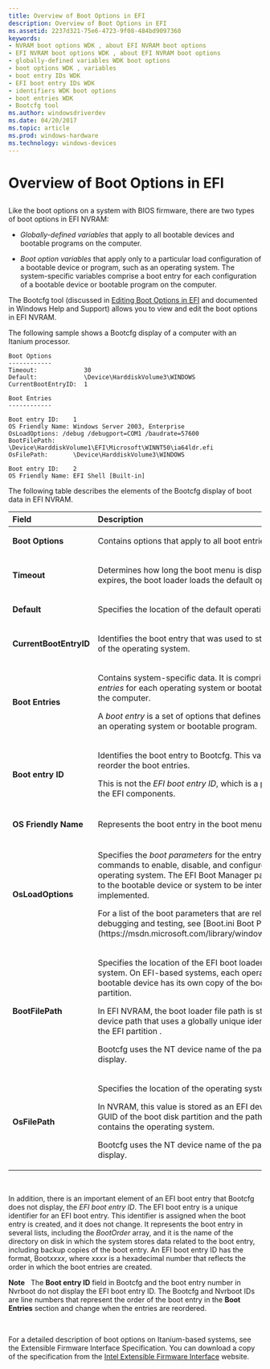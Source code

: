 ```yaml
---
title: Overview of Boot Options in EFI
description: Overview of Boot Options in EFI
ms.assetid: 2237d321-75e6-4723-9f08-484bd9097360
keywords:
- NVRAM boot options WDK , about EFI NVRAM boot options
- EFI NVRAM boot options WDK , about EFI NVRAM boot options
- globally-defined variables WDK boot options
- boot options WDK , variables
- boot entry IDs WDK
- EFI boot entry IDs WDK
- identifiers WDK boot options
- boot entries WDK
- Bootcfg tool
ms.author: windowsdriverdev
ms.date: 04/20/2017
ms.topic: article
ms.prod: windows-hardware
ms.technology: windows-devices
---
```


# Overview of Boot Options in EFI


## <span id="ddk_overview_of_boot_options_in_efi_tools"></span><span id="DDK_OVERVIEW_OF_BOOT_OPTIONS_IN_EFI_TOOLS"></span>


Like the boot options on a system with BIOS firmware, there are two types of boot options in EFI NVRAM:

-   *Globally-defined variables* that apply to all bootable devices and bootable programs on the computer.

-   *Boot option variables* that apply only to a particular load configuration of a bootable device or program, such as an operating system. The system-specific variables comprise a boot entry for each configuration of a bootable device or bootable program on the computer.

The Bootcfg tool (discussed in [Editing Boot Options in EFI](editing-boot-options-in-efi.md) and documented in Windows Help and Support) allows you to view and edit the boot options in EFI NVRAM.

The following sample shows a Bootcfg display of a computer with an Itanium processor.

```
Boot Options
------------
Timeout:             30
Default:             \Device\HarddiskVolume3\WINDOWS
CurrentBootEntryID:  1

Boot Entries
------------

Boot entry ID:    1
OS Friendly Name: Windows Server 2003, Enterprise
OsLoadOptions: /debug /debugport=COM1 /baudrate=57600
BootFilePath:     \Device\HarddiskVolume1\EFI\Microsoft\WINNT50\ia64ldr.efi
OsFilePath:       \Device\HarddiskVolume3\WINDOWS

Boot entry ID:    2
OS Friendly Name: EFI Shell [Built-in]
```

The following table describes the elements of the Bootcfg display of boot data in EFI NVRAM.

<table>
<colgroup>
<col width="33%" />
<col width="33%" />
<col width="33%" />
</colgroup>
<thead>
<tr class="header">
<th align="left">Field</th>
<th align="left">Description</th>
<th align="left">Example</th>
</tr>
</thead>
<tbody>
<tr class="odd">
<td align="left"><p><strong>Boot Options</strong></p></td>
<td align="left"><p>Contains options that apply to all boot entries.</p></td>
<td align="left"><p>(Section heading)</p></td>
</tr>
<tr class="even">
<td align="left"><p><strong>Timeout</strong></p></td>
<td align="left"><p>Determines how long the boot menu is displayed. When this value expires, the boot loader loads the default operating system.</p></td>
<td align="left"><pre space="preserve"><code>Timeout:   30</code></pre></td>
</tr>
<tr class="odd">
<td align="left"><p><strong>Default</strong></p></td>
<td align="left"><p>Specifies the location of the default operating system.</p></td>
<td align="left"><pre space="preserve"><code>\Device\HarddiskVolume3\WINDOWS</code></pre></td>
</tr>
<tr class="even">
<td align="left"><p><strong>CurrentBootEntryID</strong></p></td>
<td align="left"><p>Identifies the boot entry that was used to start the current session of the operating system.</p></td>
<td align="left"><pre space="preserve"><code>CurrentBootEntryID:  1</code></pre></td>
</tr>
<tr class="odd">
<td align="left"><p><strong>Boot Entries</strong></p></td>
<td align="left"><p>Contains system-specific data. It is comprised of one or more <em>boot entries</em> for each operating system or bootable program installed on the computer.</p>
<p>A <em>boot entry</em> is a set of options that defines a load configuration for an operating system or bootable program.</p></td>
<td align="left"><p>(Section heading)</p></td>
</tr>
<tr class="even">
<td align="left"><p><strong>Boot entry ID</strong></p></td>
<td align="left"><p>Identifies the boot entry to Bootcfg. This value changes when you reorder the boot entries.</p>
<p>This is not the <em>EFI boot entry ID</em>, which is a persistent identifier for the EFI components.</p></td>
<td align="left"><pre space="preserve"><code>Boot entry ID:    1</code></pre></td>
</tr>
<tr class="odd">
<td align="left"><p><strong>OS Friendly Name</strong></p></td>
<td align="left"><p>Represents the boot entry in the boot menu.</p></td>
<td align="left"><pre space="preserve"><code>Windows Server 2003,
Enterprise</code></pre></td>
</tr>
<tr class="even">
<td align="left"><p><strong>OsLoadOptions</strong></p></td>
<td align="left"><p>Specifies the <em>boot parameters</em> for the entry. <em>Boot parameters</em> are commands to enable, disable, and configure features of the operating system. The EFI Boot Manager passes these parameters to the bootable device or system to be interpreted and implemented.</p>
<p>For a list of the boot parameters that are related to driver debugging and testing, see [Boot.ini Boot Parameter Reference](https://msdn.microsoft.com/library/windows/hardware/ff542248).</p></td>
<td align="left"><pre space="preserve"><code>OsLoadOptions: /debug
/debugport=COM1 /baudrate=57600</code></pre></td>
</tr>
<tr class="odd">
<td align="left"><p><strong>BootFilePath</strong></p></td>
<td align="left"><p>Specifies the location of the EFI boot loader for the operating system. On EFI-based systems, each operating system or bootable device has its own copy of the boot loader on the EFI partition.</p>
<p>In EFI NVRAM, the boot loader file path is stored as a binary EFI device path that uses a globally unique identifier (GUID) to identify the EFI partition .</p>
<p>Bootcfg uses the NT device name of the partition in its path display.</p></td>
<td align="left"><pre space="preserve"><code>BootFilePath: \Device\HarddiskVolume1
\EFI\Microsoft\WINNT50\ia64ldr.efi</code></pre></td>
</tr>
<tr class="even">
<td align="left"><p><strong>OsFilePath</strong></p></td>
<td align="left"><p>Specifies the location of the operating system.</p>
<p>In NVRAM, this value is stored as an EFI device path that uses the GUID of the boot disk partition and the path to the directory that contains the operating system.</p>
<p>Bootcfg uses the NT device name of the partition in its path display.</p></td>
<td align="left"><pre space="preserve"><code>OsFilePath: \Device\HarddiskVolume3
\WINDOWS</code></pre></td>
</tr>
</tbody>
</table>

 

In addition, there is an important element of an EFI boot entry that Bootcfg does not display, the *EFI boot entry ID*. The EFI boot entry is a unique identifier for an EFI boot entry. This identifier is assigned when the boot entry is created, and it does not change. It represents the boot entry in several lists, including the *BootOrder* array, and it is the name of the directory on disk in which the system stores data related to the boot entry, including backup copies of the boot entry. An EFI boot entry ID has the format, Boot*xxxx*, where *xxxx* is a hexadecimal number that reflects the order in which the boot entries are created.

**Note**   The **Boot entry ID** field in Bootcfg and the boot entry number in Nvrboot do not display the EFI boot entry ID. The Bootcfg and Nvrboot IDs are line numbers that represent the order of the boot entry in the **Boot Entries** section and change when the entries are reordered.

 

For a detailed description of boot options on Itanium-based systems, see the Extensible Firmware Interface Specification. You can download a copy of the specification from the [Intel Extensible Firmware Interface](http://go.microsoft.com/fwlink/p/?linkid=10596) website.

 

 





